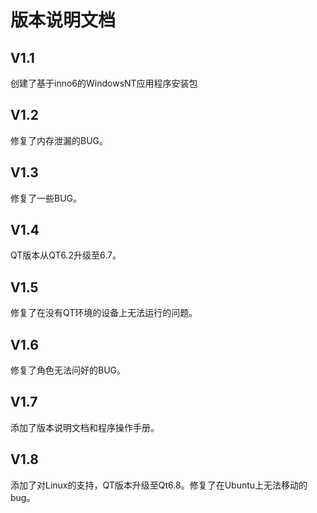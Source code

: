 # 版本说明文档
## V1.1
创建了基于inno6的WindowsNT应用程序安装包
## V1.2
修复了内存泄漏的BUG。
## V1.3
修复了一些BUG。
## V1.4
QT版本从QT6.2升级至6.7。
## V1.5
修复了在没有QT环境的设备上无法运行的问题。
## V1.6
修复了角色无法问好的BUG。
## V1.7
添加了版本说明文档和程序操作手册。
## V1.8
添加了对Linux的支持，QT版本升级至Qt6.8。修复了在Ubuntu上无法移动的bug。

